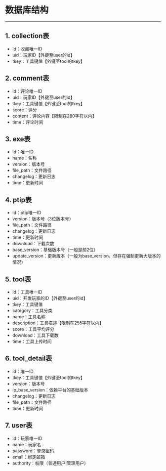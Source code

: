 # 数据库结构

----
## 1. collection表
  * id：收藏唯一ID
  * uid：玩家ID【外键至user的id】
  * tkey：工具键值【外键至tool的tkey】

## 2. comment表
  * id：评论唯一ID
  * uid：玩家ID【外键至user的id】
  * tkey：工具键值【外键至tool的tkey】
  * score：评分
  * content：评论内容【限制在280字符以内】
  * time：评论时间

## 3. exe表
  * id：唯一ID
  * name：名称
  * version：版本号
  * file_path：文件路径
  * changelog：更新日志
  * time：更新时间

## 4. ptip表
  * id：ptip唯一ID
  * version：版本号（3位版本号）
  * file_path：文件路径
  * changelog：更新日志
  * time：更新时间
  * download：下载次数
  * base_version：基础版本号（一般是前2位）
  * update_version：更新版本（一般为base_version，但存在强制更新大版本的情况）

## 5. tool表
  * id：工具唯一ID
  * uid：开发玩家的ID【外键至user的id】
  * tkey：工具键值
  * category：工具分类
  * name：工具名称
  * description：工具描述【限制在255字符以内】
  * score：工具平均评分
  * download：工具下载数
  * time：工具上传时间

## 6. tool_detail表
  * id：唯一ID
  * tkey：工具键值【外键至tool的tkey】
  * version：版本号
  * ip_base_version：依赖平台的基础版本
  * changelog：更新日志
  * file_path：文件路径
  * time：更新时间

## 7. user表
  * id：玩家唯一ID
  * name：玩家名
  * password：登录密码
  * email：绑定邮箱
  * authority：权限（普通用户|管理用户）